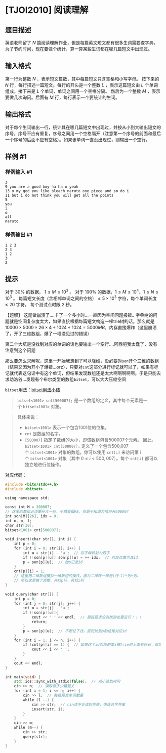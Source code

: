 # [TJOI2010] 阅读理解
## 题目描述
英语老师留了 $N$ 篇阅读理解作业，但是每篇英文短文都有很多生词需要查字典，为了节约时间，现在要做个统计，算一算某些生词都在哪几篇短文中出现过。
## 输入格式
第一行为整数 $N$ ，表示短文篇数，其中每篇短文只含空格和小写字母。
按下来的 $N$ 行，每行描述一篇短文。每行的开头是一个整数 $L$ ，表示这篇短文由 $L$ 个单词组成。接下来是 $L$ 个单词，单词之间用一个空格分隔。
然后为一个整数 $M$ ，表示要做几次询问。后面有 $M$ 行，每行表示一个要统计的生词。
## 输出格式
对于每个生词输出一行，统计其在哪几篇短文中出现过，并按从小到大输出短文的序号，序号不应有重复，序号之间用一个空格隔开（注意第一个序号的前面和最后一个序号的后面不应有空格）。如果该单词一直没出现过，则输出一个空行。
## 样例 #1
### 样例输入 #1
```
3
9 you are a good boy ha ha o yeah
13 o my god you like bleach naruto one piece and so do i
11 but i do not think you will get all the points
5
you
i
o
all
naruto
```
### 样例输出 #1
```
1 2 3
2 3
1 2
3
2
```
## 提示
对于 $30\%$ 的数据， $1\le M\le 10^3$ 。
对于 $100\%$ 的数据，$1\le M\le 10^4$，$1\le N\le 10^3$ 。
每篇短文长度（含相邻单词之间的空格）$\le 5\times 10^3$ 字符，每个单词长度 $\le 20$ 字符。
每个测试点时限 $2$ 秒。

【题解】
这题做崩溃了....卡了一个多小时...一直因为空间问题报错..
字典树的问题就是空间复杂度太大，如果直接根据每篇短文构造一棵trie树的话，那么就是$10000 \times 5000 \times 26 \times 4 \div 1024\div 1024 = 5000MB$，内存直接爆炸（这里崩溃了，开了三维数组，爆了一堆没见过的错误）

第二个大坑是没找到对应的单词的话也要输出一个空行....阿西吧我太蠢了，没有注意到这个问题

那么要怎么求解呢，这里一开始我想到了可以降维，没必要对`son`开个三维的数组（结果又因为开小了爆错...orz），只要对`cnt`这部分进行标记就可以了，如果有标记就代表这句话中有这个单词，但结果发现数组还是太大啊啊啊啊啊。于是只能去求助洛谷...发现有个布尔类型的数组`bitset`，可以大大压缩空间

`bitset`用法：[bitset用法小结](https://www.cnblogs.com/zwfymqz/p/8696631.html)

>`bitset<1001> cnt[500007];` 是一个数组的定义，其中每个元素是一个 `bitset<1001>` 对象。

>具体来说：
> - `bitset<1001>` 表示一个包含1001位的位集。
> - `cnt` 是数组的名字。
> - `[500007]` 指定了数组的大小，即该数组包含500007个元素。
> 因此，`bitset<1001> cnt[500007];` 定义了一个包含500,007个 `bitset<1001>` 对象的数组。你可以使用 `cnt[i]` 来访问第 i 个 `bitset<1001>` 对象（其中 $0 ≤ i < 500,007$）。每个 `cnt[i]` 都可以独立地进行位操作。

对应代码：
```c++
#include <bits/stdc++.h>  
#include <bitset>  
  
using namespace std;  

const int M = 300007;  
// 这里的数组必须要开大一些，不然会报RE，但是不知道为啥只开500007
int son[M][26], idx = 0;  
int n, m, l;  
char str[30];  
bitset<1001> cnt[500007];  
  
void insert(char str[], int i) {  
    int p = 0;  
    for (int i = 0; str[i]; i++) {  
        int u = str[i] - 'a';  // 将字母映射为数字
        if (!son[p][u]) son[p][u] = ++ idx;  // 对应位置为其id
        p = son[p][u];  // 给p记录id
    }  
    cnt[p][i] = 1;  
    // 这里用二维数组模拟一维数组的操作，因为二维转一维是(行-1)*列+列，  
    // 所以这里做了调整，先找p行，再找i列  
}  
  
void query(char str[]) {  
    int p = 0;  
    for (int j = 0; str[j]; j++) {  
        int u = str[j] - 'a';  
        if (!son[p][u]){            
	        cout << ' ' << endl;  // 题目要求没有找到也要空行！！！  
            return;  
        }  
        p = son[p][u];  // 不断往下找，直到找到p的结尾对应id
    }  
    for (int i = 1; i <= n; i++) {  
        if (cnt[p][i] == 1) {  // 如果这个id对应的第i棵trie树上面有标记，就将i输出
	        cout << i << ' ';  
        }  
    }  
    cout << endl;  
}  
  
int main(void) {  
    std::ios::sync_with_stdio(false);  // 减小读取时间
    cin >> n;  // 读取有多少篇短文
    for (int i = 1; i <= n; i++) {  
        cin >> l;  // 每篇短文单词数量
        while (l --) {  
            cin >> str;  // cin读不会读到空格，很适合字符串
            insert(str, i);  
        }  
    }  
    cin >> m;  
    while (m--) {  
        cin >> str;  
        query(str);  
    }  
}
```

